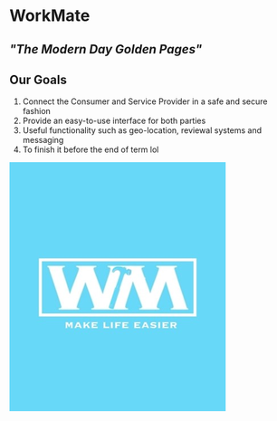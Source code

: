 # **WorkMate**

## *"The Modern Day Golden Pages"*

## **Our Goals**
1. Connect the Consumer and Service Provider in a safe and secure fashion
2. Provide an easy-to-use interface for both parties
3. Useful functionality such as geo-location, reviewal systems and messaging
4. To finish it before the end of term lol

![WorkMate Logo](https://github.com/doylej35/WorkMate/blob/master/app/src/main/assets/readmepics/WorkMateLogo.jpg?raw=true)
